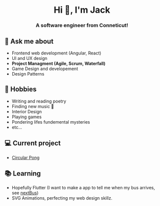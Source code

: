 <h1 align="center">Hi 👋, I'm Jack</h1>
<h3 align="center">A software engineer from Conneticut!</h3>

## 💬 Ask me about
- Frontend web development (Angular, React)
- UI and UX design
- **Project Managment (Agile, Scrum, Waterfall)**
- Game Design and developement
- Design Patterns

## 📅 Hobbies
- Writing and reading poetry
- Finding new music 🎵 
- Interior Design
- Playing games
- Pondering lifes fundemental mysteries
- etc...

## 💻 Current project
- [Circular Pong](https://github.com/hellokugelblitz/CircularPong)

## 📚 Learning
- Hopefully Flutter (I want to make a app to tell me when my bus arrives, see [nextBus]()) 
- SVG Animations, perfecting my web design skillz.
